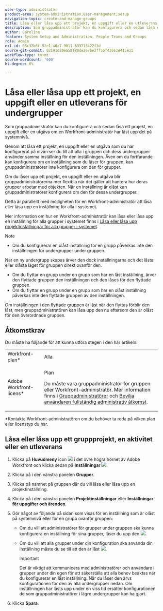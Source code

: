 ```yaml
---
user-type: administrator
product-area: system-administration;user-management;setup
navigation-topic: create-and-manage-groups
title: Låsa eller låsa upp ett projekt, en uppgift eller en utleverans för undergrupper
description: Som gruppadministratör kan du konfigurera och sedan låsa ett projekt, en uppgift eller en utgåva om en Workfront-administratör har låst upp det på systemnivå.
author: Caroline
feature: System Setup and Administration, People Teams and Groups
role: Admin
exl-id: 05c32b6f-52e1-46a7-9011-633713422f3d
source-git-commit: 02191d80ea58f80de2e7be2ff55f43663e415e31
workflow-type: tm+mt
source-wordcount: '600'
ht-degree: 0%

---
```


# Låsa eller låsa upp ett projekt, en uppgift eller en utleverans för undergrupper

Som gruppadministratör kan du konfigurera och sedan låsa ett projekt, en uppgift eller en utgåva om en Workfront-administratör har låst upp det på systemnivå.

Genom att låsa ett projekt, en uppgift eller en utgåva som du har konfigurerat på nivån ser du till att alla i gruppen och dess undergrupper använder samma inställning för den inställningen. Även om du fortfarande kan konfigurera om en inställning som du låser för gruppen, kan gruppadministratörer inte konfigurera om den för grupper.

Om du låser upp ett projekt, en uppgift eller en utgåva blir gruppadministratörerna mer flexibla när det gäller att hantera hur deras grupper arbetar med objekten. När en inställning är olåst kan gruppadministratörer konfigurera om den för dessa undergrupper.

Detta är parallellt med möjligheten för en Workfront-administratör att låsa eller låsa upp en inställning för alla i systemet.

Mer information om hur en Workfront-administratör kan låsa eller låsa upp en inställning för alla grupper i systemet finns i [Låsa eller låsa upp projektinställningar för alla grupper i systemet](../../../administration-and-setup/set-up-workfront/configure-system-defaults/lock-or-unlock-project-preferences-for-groups-system.md).

<!--
<p data-mc-conditions="QuicksilverOrClassic.Draft mode">Unlike other Lock/Unlock articles that start just like this one, we need the steps here. In other areas, the lock/unlock step is part of the article about setting preferences or creating statuses.</p>
-->

>[!NOTE]
>
>* Om du konfigurerar en olåst inställning för en grupp påverkas inte den inställningen för undergrupper under gruppen.
>
>  När en ny undergrupp skapas ärver den dock inställningarna och det låsta eller olåsta läget för gruppen direkt ovanför den.
>
>* Om du flyttar en grupp under en grupp som har en låst inställning, ärver den flyttade gruppen den inställningen och den låses för den flyttade gruppen.
>* Om du flyttar en grupp under en grupp som har en olåst inställning påverkas inte den flyttade gruppen av den inställningen.
>
>  Om inställningen i den flyttade gruppen är låst när den flyttas förblir den låst, men gruppadministratören kan låsa upp den nu eftersom den är olåst för den överordnade gruppen.

## Åtkomstkrav

Du måste ha följande för att kunna utföra stegen i den här artikeln:

<table style="table-layout:auto"> 
 <col> 
 <col> 
 <tbody> 
  <tr> 
   <td role="rowheader">Workfront-plan*</td> 
   <td>Alla</td> 
  </tr> 
  <tr> 
   <td role="rowheader">Adobe Workfront-licens*</td> 
   <td> <p>Plan </p> <p>Du måste vara gruppadministratör för gruppen eller Workfront-administratör. Mer information finns i <a href="../../../administration-and-setup/manage-groups/group-roles/group-administrators.md" class="MCXref xref">Gruppadministratörer</a> och <a href="../../../administration-and-setup/add-users/configure-and-grant-access/grant-a-user-full-administrative-access.md" class="MCXref xref">Bevilja användaren fullständig administrativ åtkomst</a>.</p> </td> 
  </tr> 
 </tbody> 
</table>

&#42;Kontakta Workfront-administratören om du behöver ta reda på vilken plan eller licenstyp du har.

## Låsa eller låsa upp ett gruppprojekt, en aktivitet eller en utleverans

1. Klicka på **Huvudmeny** icon ![](assets/main-menu-icon.png) i det övre högra hörnet av Adobe Workfront och klicka sedan på **Inställningar** ![](assets/gear-icon-settings.png).

1. Klicka på i den vänstra panelen **Grupper**.
1. Klicka på namnet på gruppen där du vill låsa eller låsa upp en projektinställning.
1. Klicka på i den vänstra panelen **Projektinställningar** eller **Inställningar för uppgifter och ärenden**.

1. Gör något av följande på sidan som visas för en inställning som är olåst på systemnivå eller för en grupp ovanför gruppen:

   * Om du vill att administratörer för grupper under gruppen ska kunna konfigurera en inställning för sina grupper, låser du upp den ![](assets/unlock-toggle-button.png).
   * Om du vill att alla grupper under din konfiguration ska använda din inställning måste du se till att den är låst ![](assets/lock-toggle-button.png).

      >[!IMPORTANT]
      >
      >Det är viktigt att kommunicera med administratörer och användare i grupper under din egen för att säkerställa att alla behov beaktas när du konfigurerar en låst inställning. När du låser den ärvs konfigurationen för den av alla undergrupper nedan. Om inställningen har låsts upp under en viss tid ersätter konfigurationen de som gruppadministratörer i lägre undergrupper kan ha gjort.

1. Klicka **Spara**.
